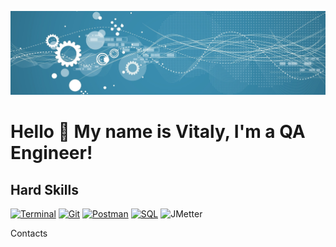 ![Header](https://github.com/Vitaly-chek/Vitaly-chek/blob/main/images/1.jpg)

# Hello 👋 My name is Vitaly, I'm a QA Engineer!

## Hard Skills
[![Terminal](https://img.shields.io/badge/Terminal-398CAE?style=for-the-badge&logo=linux&logoColor=000000)](https://github.com/Vitaly-chek/Terminal)
[![Git](https://img.shields.io/badge/Git-398CAE?style=for-the-badge&logo=git)](https://github.com/Vitaly-chek/Git)
[![Postman](https://img.shields.io/badge/Postman-398CAE?style=for-the-badge&logo=postman)](https://github.com/Vitaly-chek/Postman)
[![SQL](https://img.shields.io/badge/SQL-398CAE?style=for-the-badge&logo=postgresql)](https://github.com/Vitaly-chek/SQL)
![JMetter](https://img.shields.io/badge/JMetter-398CAE?style=for-the-badge&logo=ApacheJMeter&logoColor=000000)



Contacts
